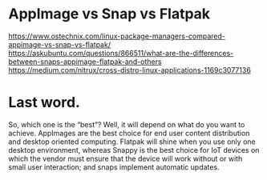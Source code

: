 # AppImage vs Snap vs Flatpak
https://www.ostechnix.com/linux-package-managers-compared-appimage-vs-snap-vs-flatpak/
https://askubuntu.com/questions/866511/what-are-the-differences-between-snaps-appimage-flatpak-and-others
https://medium.com/nitrux/cross-distro-linux-applications-1169c3077136

# Last word.
So, which one is the “best”? Well, it will depend on what do you want to achieve. AppImages are the best choice for end user content distribution and desktop oriented computing. Flatpak will shine when you use only one desktop environment, whereas Snappy is the best choice for IoT devices on which the vendor must ensure that the device will work without or with small user interaction; and snaps implement automatic updates.

